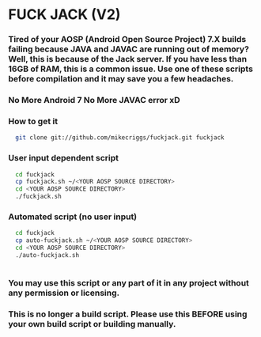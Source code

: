 # FUCK JACK (V2)

### Tired of your AOSP (Android Open Source Project) 7.X builds failing because JAVA and JAVAC are running out of memory? Well, this is because of the Jack server. If you have less than 16GB of RAM, this is a common issue. Use one of these scripts before compilation and it may save you a few headaches. ###

### No More Android 7 No More JAVAC error xD ###

### How to get it ###
```bash
  git clone git://github.com/mikecriggs/fuckjack.git fuckjack
```

### User input dependent script ###
```bash
  cd fuckjack
  cp fuckjack.sh ~/<YOUR AOSP SOURCE DIRECTORY>
  cd <YOUR AOSP SOURCE DIRECTORY>
  ./fuckjack.sh
```
### Automated script (no user input) ###
```bash
  cd fuckjack
  cp auto-fuckjack.sh ~/<YOUR AOSP SOURCE DIRECTORY>
  cd <YOUR AOSP SOURCE DIRECTORY>
  ./auto-fuckjack.sh
 
```
### You may use this script or any part of it in any project without any permission or licensing. ###

### This is no longer a build script. Please use this BEFORE using your own build script or building manually. ###
